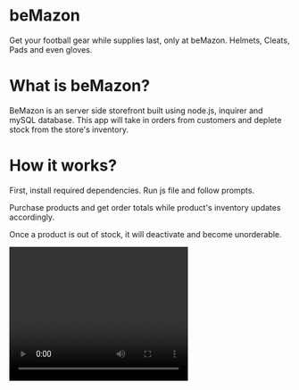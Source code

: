 # **beMazon**

Get your football gear while supplies last, only at beMazon. Helmets, Cleats, Pads and even gloves.

# What is beMazon?
BeMazon is an server side storefront built using node.js, inquirer and mySQL database. This app will take in orders from customers and deplete stock from the store's inventory.

# How it works?

First, install required dependencies. Run js file and follow prompts. 

Purchase products and get order totals while product's inventory updates accordingly. 

Once a product is out of stock, it will deactivate and become unorderable.

<video width="320" height="240" controls>
  <source src="recording.mp4" type="video/mp4">
  Your browser does not support the video tag.
</video>